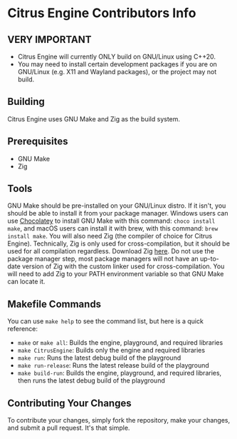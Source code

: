 # Citrus Engine Contributors Info

## VERY IMPORTANT
* Citrus Engine will currently ONLY build on GNU/Linux using C++20.
* You may need to install certain development packages if you are on GNU/Linux (e.g. X11 and Wayland packages), or the project may not build.

## Building
Citrus Engine uses GNU Make and Zig as the build system.

## Prerequisites
* GNU Make
* Zig

## Tools
GNU Make should be pre-installed on your GNU/Linux distro. If it isn't, you should be able to install it from your package manager. Windows users can use [Chocolatey](https://chocolatey.org/) to install GNU Make with this command: `choco install make`, and macOS users can install it with brew, with this command: `brew install make`. You will also need Zig (the compiler of choice for Citrus Engine). Technically, Zig is only used for cross-compilation, but it should be used for all compilation regardless. Download Zig [here](https://ziglang.org/download/). Do not use the package manager step, most package managers will not have an up-to-date version of Zig with the custom linker used for cross-compilation. You will need to add Zig to your PATH environment variable so that GNU Make can locate it.

## Makefile Commands
You can use `make help` to see the command list, but here is a quick reference:
* `make` or `make all`: Builds the engine, playground, and required libraries
* `make CitrusEngine`: Builds only the engine and required libraries
* `make run`: Runs the latest debug build of the playground
* `make run-release`: Runs the latest release build of the playground
* `make build-run`: Builds the engine, playground, and required libraries, then runs the latest debug build of the playground

## Contributing Your Changes
To contribute your changes, simply fork the repository, make your changes, and submit a pull request. It's that simple.